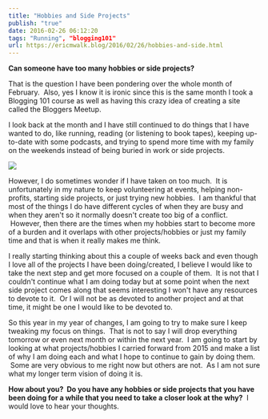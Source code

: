 ```yaml
---
title: "Hobbies and Side Projects"
publish: "true"
date: 2016-02-26 06:12:20
tags: "Running", "blogging101"
url: https://ericmwalk.blog/2016/02/26/hobbies-and-side.html
---
```


**Can someone have too many hobbies or side projects?**

That is the question I have been pondering over the whole month of February.  Also, yes I know it is ironic since this is the same month I took a Blogging 101 course as well as having this crazy idea of creating a site called the Bloggers Meetup.

I look back at the month and I have still continued to do things that I have wanted to do, like running, reading (or listening to book tapes), keeping up-to-date with some podcasts, and trying to spend more time with my family on the weekends instead of being buried in work or side projects.


![](https://ericmwalk.blog/uploads/2022/86e0572f89.jpg)

However, I do sometimes wonder if I have taken on too much.  It is unfortunately in my nature to keep volunteering at events, helping non-profits, starting side projects, or just trying new hobbies.  I am thankful that most of the things I do have different cycles of when they are busy and when they aren't so it normally doesn't create too big of a conflict.  However, then there are the times when my hobbies start to become more of a burden and it overlaps with other projects/hobbies or just my family time and that is when it really makes me think.

I really starting thinking about this a couple of weeks back and even though I love all of the projects I have been doing/created, I believe I would like to take the next step and get more focused on a couple of them.  It is not that I couldn't continue what I am doing today but at some point when the next side project comes along that seems interesting I won't have any resources to devote to it.  Or I will not be as devoted to another project and at that time, it might be one I would like to be devoted to.

So this year in my year of changes, I am going to try to make sure I keep tweaking my focus on things.  That is not to say I will drop everything tomorrow or even next month or within the next year.  I am going to start by looking at what projects/hobbies I carried forward from 2015 and make a list of why I am doing each and what I hope to continue to gain by doing them.  Some are very obvious to me right now but others are not.  As I am not sure what my longer term vision of doing it is.

**How about you?  Do you have any hobbies or side projects that you have been doing for a while that you need to take a closer look at the why?**  I would love to hear your thoughts.